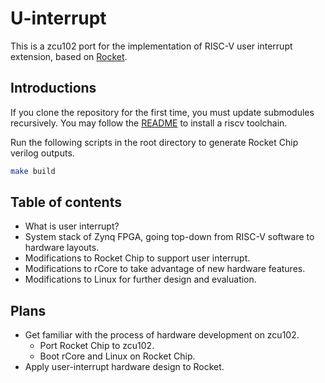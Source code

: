 # U-interrupt

This is a zcu102 port for the implementation of RISC-V user interrupt extension, based on [Rocket](https://github.com/chipsalliance/rocket-chip).

## Introductions

If you clone the repository for the first time, you must update submodules recursively. You may follow the [README](rocket-chip/README.md) to install a riscv toolchain.

Run the following scripts in the root directory to generate Rocket Chip verilog outputs.

```sh
make build
```

## Table of contents

- What is user interrupt?
- System stack of Zynq FPGA, going top-down from RISC-V software to hardware layouts.
- Modifications to Rocket Chip to support user interrupt.
- Modifications to rCore to take advantage of new hardware features.
- Modifications to Linux for further design and evaluation.

## Plans

- Get familiar with the process of hardware development on zcu102.
  - Port Rocket Chip to zcu102.
  - Boot rCore and Linux on Rocket Chip.
- Apply user-interrupt hardware design to Rocket.
